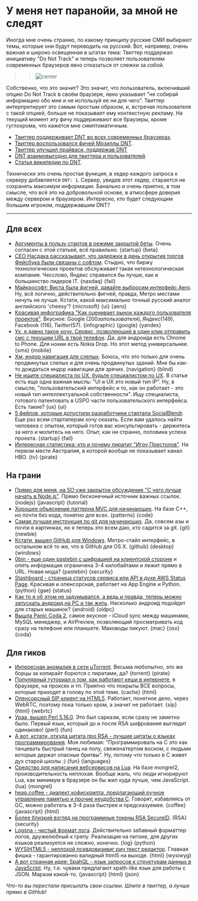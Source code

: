 # У меня нет паранойи, за мной не следят
Иногда мне очень странно, по какому принципу русские СМИ выбирают темы, которые они будут переводить на русский. Вот, например, очень важная и широко освещенная в штатах тема: Твиттер поддержал инициативу "Do Not Track" и теперь позволяет пользователям современных браузеров явно отказаться от слежки за собой.

>>![center](http://clck.ru/15eUw.jpg)

Собственно, что это значит? Это значит, что пользователь, включивший опцию Do Not Track в своём браузере, явно указывает "не собирай информацию обо мне и не используй ее ни для чего". Твиттер интерпретирует это самым простым образом, и, встречая пользователя с такой опцией, больше не показывает ему контекстную рекламу. На текущий момент эту фичу поддерживают все браузеры, кроме гуглохрома, что кажется мне симптоматичным.

* [Твиттер поддерживает DNT во всех современных браузерах](http://thenextweb.com/twitter/2012/05/17/twitter-will-honor-do-not-track-in-all-supported-browsers-including-ie9-safari-5-1-and-firefox/).
* [Твиттер воспользовался фичей Мозиллы DNT](http://techcrunch.com/2012/05/17/twitter-now-honors-mozillas-do-not-track-feature/).
* [Твиттер улучшил прайваси, поддержав DNT](http://www.webmonkey.com/2012/05/twitter-improves-privacy-options-now-supports-do-not-track/)
* [DNT взаимовыгодно для твиттера и пользователей](http://www.forbes.com/sites/jeffbercovici/2012/05/18/do-not-track-is-a-win-win-for-twitter/).
* [Статья википедии по DNT](http://en.wikipedia.org/wiki/Do_not_track_header).

Технически это очень простая функция, в хедер каждого запроса к серверу добавляется `DNT: 1`. Сервер, увидев этот хедер, старается не сохранять максимум информации. Банально и очень приятно, в том смысле, что всё это на добровольной основе, в атмосфере доверия между сервером и браузером. Интересно, кто будет следующим большим игроком, поддержавшим DNT?

-----

## Для всех
* [Аргументы в пользу стартов в режиме закрытой беты](http://andrewdumont.me/an-argument-for-private-beta). Очень согласен с этой статьей, всё правильно. {startup} {beta}
* [CEO Насдака рассказывает, что задержки в день открытия торгов Фейсбука были связаны с софтом](http://www.bloomberg.com/news/2012-05-20/nasdaq-ceo-says-poor-design-in-ipo-software-delayed-facebook.html). Стыдно, что биржу технологических проектов обслуживает такая нетехнологическая компания. Чесслово, Яндекс справился бы лучше, как и большинство лидеров IT. {nasdaq} {fail}
* [Майкрософт: Виста была фигней, давайте выбросим интерфейс Aero](http://www.extremetech.com/computing/129620-windows-8-kills-off-dated-and-cheesy-aero). Ну, всё логично, действительно фигней, правда, Метро местами ничуть не лучше. Кстати, какой максимально точный русский аналог английского 'cheesy'? {microsoft} {ui} {aero}
* [Красивая инфографика "Как оценивает рынок каждого пользователя проектов"](http://www.technologyreview.com/computing/40431/). Вкусное: Google ($200 за пользователя), Яндекс ($149), Facebook ($116), Twitter ($57). {infographic} {google} {yandex}
* [Ух, я давно такое хочу. Сервис, позволяющий в один клик отправить смс с текущим URL  в твой телефон](http://www.fonearena.com/blog/49994/textme-share-content-from-web-to-mobile-via-sms.html). Да, для андроида есть Chrome to Phone. Для нокии есть Nokia Drop. Но этот метод универсальнее. {sms} {mobile}
* [Хм, индор навигация для слепых](http://www.sciencedaily.com/releases/2012/05/120518132704.htm). Боюсь, что это только для очень продвинутых слепых и для очень продвинутых зданий. Мне бы как-то дождаться индор навигации для зрячих. {navigation} {blind}
* [Не ищите специалиста по UX, будьте специалистом по UX](http://blog.factlink.com/post/23308427848/dont-look-for-a-ux-guy-be-a-ux-guy). В статье есть еще одна важная мысль: "UI и UX это новый тип IP". Ну, в смысле, "пользовательский интерфейс и то, как он работает - это новый тип интеллектуальной собственности". Ищу специалиста, готового патентовать в USPO части пользовательского интерфейса. Есть такие? {ux} {ui}
* [5 фейлов, которые допустили разработчики стартапа SocialBlendr](http://blog.willwashburn.com/post/23430029949/5-things-we-done-wrong). Еще раз всем стартаперам хочу сказать. Если вам удалось найти человека с опытом, который готов вас консультировать - держитесь за него и молитесь на него. Опыт, как ни странно, половина успеха проекта. {startup} {fail}
* [Интересная статистика: кто и почему пиратит "Игру Престолов"](http://torrentfreak.com/whos-pirating-game-of-thrones-and-why-120520/). На первом месте Австралия, в которой вообще не показывает канал HBO. {tv} {pirate}

## На грани
* [Прямо для меня, на SO уже закрытое обсуждение "С чего лучше начать в Node.js"](http://stackoverflow.com/questions/2353818/how-do-i-get-started-with-node-js). Прямо бесконечный источник важных ссылок. {nodejs} {javascript} {tutorial}
* [Хорошее объяснение паттерна MVC для начинающих](http://www.tomdalling.com/blog/software-design/model-view-controller-explained). На базе C++, но почти без кода, понятно для всех. {patterns} {code}
* [Самая лучшая инструкция по git для начинающих](http://rogerdudler.github.com/git-guide/). Да, совсем азы и почти в картинках, но я теперь это всем даю, кто садится за git. {git} {newbie}
* [Кстати, вышел GitHub для Windows](https://github.com/blog/1127-github-for-windows). Метро-стайл интерфейс, в остальном всё то же, что в GitHub для OS X. {github} {desktop} {windows}
* [0bin - еще один pastebin с шифрацией на клиентской стороне](http://0bin.net/) и опять информация ограничена 3-4 килобайтами и лежит прямо в URL. Новая мода? {pastebin} {security}
* [Stashboard - страница статусов сервиса или API в духе AWS Status Page](http://www.stashboard.org/). Красивая и опенсорсная, работает на App Engine и Python. {python} {gae} {status}
* [Как то я об этом не задумывался, а ведь и правда, теперь можно запускать андроид на PC и так жить](http://www.techradar.com/news/software/operating-systems/run-android-on-a-pc-yes-you-can-1080397). Насколько андроид подойдет для старых машинок? {android} {oldpc}
* [Вышла Panic Coda 2](http://panic.com/coda/), самое вкусное - iCloud sync между машинами, MySQL менеджер, и AirPreview, позволяющий просматривать код сразу на телефоне или планшете. Маководы ликуют. {mac} {osx} {coda}

## Для гиков
* [Интересная аномалия в сети μTorrent](http://www.cert.pl/news/5365/langswitch_lang/en). Весьма любопытно, это же борцы за копирайт борются с пиратами, да? {torrent} {pirate}
* [Популярный туториал о том, как работают кеши в интернете](http://www.mnot.net/cache_docs/), в браузере, на проксях и тп. Приятно что покрыты ВСЕ вопросы, которые приходят в голову по этой теме. {cache} {html}
* [Опенсорсный SIP клиент на HTML5](http://code.google.com/p/sipml5/). Работает, понятное дело, через WebRTC, поэтому пока только хром, а значит не работает. {sip} {html} {webrtc}
* [Ураа, вышел Perl 5.16.0](http://www.nntp.perl.org/group/perl.perl5.porters/2012/05/msg186903.html). Это был сарказм, если сразу не заметно было. Первый язык, который до и после RSA шифрования выглядит одинаково! {perl} {fun}
* [А вот, кстати, откуда цитата про RSA - лучшие цитаты о языках программирования](http://www.scriptol.com/programming/quotes.php). Моя любимая: "Программировать на С это как танцевать быстрый танец на полу, свеженатертом воском, с людьми которые держат опасные бритвы". Ну, потому что только в C живет дух старой школы :) {fun} {languages}
* [Средство для написания вебсервисов на Lua](https://github.com/zedshaw/Tir). На базе mongrel2, производительность неплохая. Вообще жаль, что люди игнорируют Lua, как минимум в браузере он бы жил куда лучше, чем JavaScript. {lua} {mongrel}
* [heap.coffee - диалект кофискрипта, предлагающий ручное управление памятью и прочие неудобства C](http://syg.github.com/heap.coffee/). Говорят, избавляясь от GC, можно работать в 3-4 раза быстрее и предсказуемее. {coffee} {javascript} {html}
* [Более близкий взгляд на программные токены RSA SecureID](http://www.sensepost.com/blog/7045.html). {RSA} {security}
* [Logsna - чистый формат лога](http://ruslanspivak.com/2012/05/20/logsna-a-sane-log-output-format/). Действительно забавный форматтер логов, дружелюбный к грепу. Реализация на питоне, для других языков реализуется не сложно, конечно. {log} {python}
* [WYSIHTML5 - неплохой псевдовизивиг рич текст редактор](http://xing.github.com/wysihtml5/). Главная фишка - гарантированно валидный html5 на выходе. {html} {wysiwyg}
* [А вот странная идея: SpahQL - язык запросов к структурам данных в JavaScript](http://angryamoeba.co.uk/spahql-announce/). Ну, т.е. чуваки предлагают xpath-like язык для работы с JSON. Маразм какой-то. {javascript} {html} {json}

*Что-то вы перестали присылать свои ссылки. Шлите в твиттер, а лучше прямо в GitHub!*